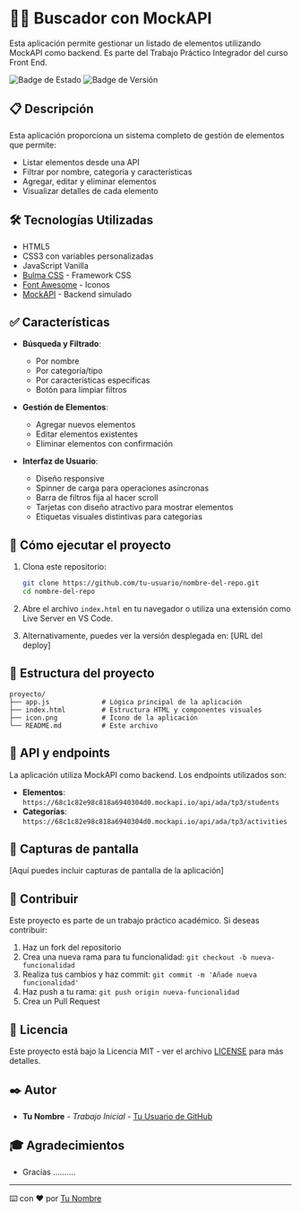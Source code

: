 # 🦸‍♀️ Buscador con MockAPI

Esta aplicación permite gestionar un listado de elementos utilizando MockAPI como backend. Es parte del Trabajo Práctico Integrador del curso Front End.

![Badge de Estado](https://img.shields.io/badge/estado-en%20desarrollo-yellow)
![Badge de Versión](https://img.shields.io/badge/versión-1.0.0-blue)

## 📋 Descripción

Esta aplicación proporciona un sistema completo de gestión de elementos que permite:
- Listar elementos desde una API
- Filtrar por nombre, categoría y características
- Agregar, editar y eliminar elementos
- Visualizar detalles de cada elemento

## 🛠️ Tecnologías Utilizadas

- HTML5
- CSS3 con variables personalizadas
- JavaScript Vanilla
- [Bulma CSS](https://bulma.io/) - Framework CSS
- [Font Awesome](https://fontawesome.com/) - Iconos
- [MockAPI](https://mockapi.io/) - Backend simulado

## ✅ Características

- **Búsqueda y Filtrado**:
  - Por nombre
  - Por categoría/tipo
  - Por características específicas
  - Botón para limpiar filtros
  
- **Gestión de Elementos**:
  - Agregar nuevos elementos
  - Editar elementos existentes
  - Eliminar elementos con confirmación
  
- **Interfaz de Usuario**:
  - Diseño responsive
  - Spinner de carga para operaciones asíncronas
  - Barra de filtros fija al hacer scroll
  - Tarjetas con diseño atractivo para mostrar elementos
  - Etiquetas visuales distintivas para categorías

## 🚀 Cómo ejecutar el proyecto

1. Clona este repositorio:
   ```bash
   git clone https://github.com/tu-usuario/nombre-del-repo.git
   cd nombre-del-repo
   ```

2. Abre el archivo `index.html` en tu navegador o utiliza una extensión como Live Server en VS Code.

3. Alternativamente, puedes ver la versión desplegada en: [URL del deploy]

## 📁 Estructura del proyecto

```
proyecto/
├── app.js             # Lógica principal de la aplicación
├── index.html         # Estructura HTML y componentes visuales
├── icon.png           # Ícono de la aplicación
└── README.md          # Este archivo
```

## 🔗 API y endpoints

La aplicación utiliza MockAPI como backend. Los endpoints utilizados son:

- **Elementos**: `https://68c1c82e98c818a6940304d0.mockapi.io/api/ada/tp3/students`
- **Categorías**: `https://68c1c82e98c818a6940304d0.mockapi.io/api/ada/tp3/activities`

## 📸 Capturas de pantalla

[Aquí puedes incluir capturas de pantalla de la aplicación]

## 🤝 Contribuir

Este proyecto es parte de un trabajo práctico académico. Si deseas contribuir:

1. Haz un fork del repositorio
2. Crea una nueva rama para tu funcionalidad: `git checkout -b nueva-funcionalidad`
3. Realiza tus cambios y haz commit: `git commit -m 'Añade nueva funcionalidad'`
4. Haz push a tu rama: `git push origin nueva-funcionalidad`
5. Crea un Pull Request

## 📄 Licencia

Este proyecto está bajo la Licencia MIT - ver el archivo [LICENSE](LICENSE) para más detalles.

## ✒️ Autor

- **Tu Nombre** - *Trabajo Inicial* - [Tu Usuario de GitHub](https://github.com/tu-usuario)

## 🎓 Agradecimientos

- Gracias ..........

---
⌨️ con ❤️ por [Tu Nombre](https://github.com/tu-usuario)
